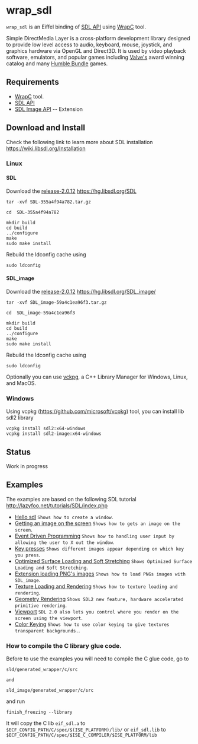 # wrap_sdl
`wrap_sdl` is an Eiffel binding of [SDL API](https://www.libsdl.org/) 
using [WrapC](https://github.com/eiffel-wrap-c/WrapC) tool.

Simple DirectMedia Layer is a cross-platform development library designed to provide low level access to audio, keyboard, mouse, joystick, and graphics hardware via OpenGL and Direct3D. It is used by video playback software, emulators, and popular games including [Valve's](http://valvesoftware.com/) award winning catalog and many [Humble Bundle](https://www.humblebundle.com/) games. 


## Requirements 

*  [WrapC](https://github.com/eiffel-wrap-c/WrapC) tool.
*  [SDL API](https://www.libsdl.org/) 
*  [SDL Image API](https://www.libsdl.org/projects/SDL_image/) -- Extension 

## Download and  Install
Check the following link to learn more about SDL installation https://wiki.libsdl.org/Installation

### Linux

#### SDL
Download the [release-2.0.12](https://hg.libsdl.org/SDL/rev/355a4f94a782)  https://hg.libsdl.org/SDL
	
	tar -xvf SDL-355a4f94a782.tar.gz

	cd  SDL-355a4f94a782

	mkdir build
	cd build
	../configure
	make
	sudo make install

Rebuild the ldconfig cache using
 
 	sudo ldconfig 

#### SDL_image
Download the [release-2.0.12](https://hg.libsdl.org/SDL_image/archive/tip.tar.gz)  https://hg.libsdl.org/SDL_image/
	
	tar -xvf SDL_image-59a4c1ea96f3.tar.gz

	cd  SDL_image-59a4c1ea96f3

	mkdir build
	cd build
	../configure
	make
	sudo make install

Rebuild the ldconfig cache using
 
 	sudo ldconfig 

Optionally you can use [vckpg](https://github.com/Microsoft/vcpkg), a C++ Library Manager for Windows, Linux, and MacOS.

### Windows

Using vcpkg (https://github.com/microsoft/vcpkg) tool, you can install lib sdl2 library

	vcpkg install sdl2:x64-windows
	vcpkg install sdl2-image:x64-windows

## Status

Work in progress


## Examples
The examples are based on the following SDL tutorial  http://lazyfoo.net/tutorials/SDL/index.php

* [Hello sdl](examples/01_hello_sdl)   												`Shows how to create a window`.
* [Getting an image on the screen](examples/02_getting_an_image_on_the_screen)   	`Shows how to gets an image on the screen`.
* [Event Driven Programming](examples/03_event_driven_programming)   				`Shows how to handling user input by allowing the user to X out the window`.
* [Key presses](examples/04_key_presses)   											`Shows different images appear depending on which key you press`.
* [Optimized Surface Loading and Soft Stretching](examples/05_optimized_surface_loading_and_soft_stretching)   		`Shows Optimized Surface Loading and Soft Stretching`.
* [Extension loading PNG's images](examples/06_extension_libraries_and_loading_other_image_formats)   		`Shows how to load PNGs images with SDL_image`.
* [Texture Loading and Rendering](examples/07_texture_loading_and_rendering)   		`Shows how to texture loading and rendering`.
* [Geometry Rendering](examples/08_geometry_rendering)   		`Shows SDL2 new feature, hardware accelerated primitive rendering`.
* [Viewport](examples/09_viewport)   		`SDL 2.0 also lets you control where you render on the screen using the viewport`.
* [Color Keying](examples/10_color_keying)   		`Shows how to use color keying to give textures transparent backgrounds.`.


### How to compile the C library glue code.

Before to use the examples you will need to compile the C glue code, go to 

	sld/generated_wrapper/c/src

	and

	sld_image/generated_wrapper/c/src

and run

	finish_freezing --library

It will copy the C lib `eif_sdl.a` to `$ECF_CONFIG_PATH/C/spec/$(ISE_PLATFORM)/lib/`  or `eif_sdl.lib`  to `$ECF_CONFIG_PATH/C/spec/$ISE_C_COMPILER/$ISE_PLATFORM/lib` 



